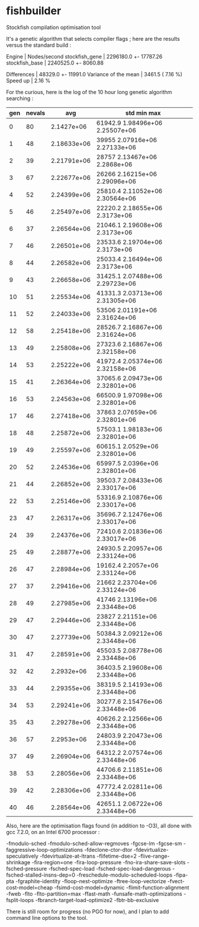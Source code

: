# fishbuilder
Stockfish compilation optimisation tool

It's a genetic algorithm that selects compiler flags ; here are the results versus the standard build :

Engine                          | Nodes/second
stockfish_gene                  | 2296180.0 +- 17787.26
stockfish_base                  | 2240525.0 +- 8060.88

Differences                     | 48329.0 +- 11991.0
Variance of the mean            | 3461.5 ( 7.16 %)
Speed up                        | 2.16 %

For the curious, here is the log of the 10 hour long genetic algorithm searching :

| gen  |   nevals | avg            | std     min             max         |
|------|----------|----------------|-------------------------------------|
| 0    |   80     | 2.1427e+06     | 61942.9 1.98496e+06     2.25507e+06 |
| 1    |   48     | 2.18633e+06    | 39955   2.07916e+06     2.27133e+06 |
| 2    |   39     | 2.21791e+06    | 28757   2.13467e+06     2.2868e+06  |
| 3    |   67     | 2.22677e+06    | 26266   2.16215e+06     2.29096e+06 |
| 4    |   52     | 2.24399e+06    | 25810.4 2.11052e+06     2.30564e+06 |
| 5    |   46     | 2.25497e+06    | 22220.2 2.18655e+06     2.3173e+06  |
| 6    |   37     | 2.26564e+06    | 21046.1 2.19608e+06     2.3173e+06  |
| 7    |   46     | 2.26501e+06    | 23533.6 2.19704e+06     2.3173e+06  |
| 8    |   44     | 2.26582e+06    | 25033.4 2.16494e+06     2.3173e+06  |
| 9    |   43     | 2.26658e+06    | 31425.1 2.07488e+06     2.29723e+06 |
| 10   |   51     | 2.25534e+06    | 41331.3 2.03713e+06     2.31305e+06 |
| 11   |   52     | 2.24033e+06    | 53506   2.01191e+06     2.31624e+06 |
| 12   |   58     | 2.25418e+06    | 28526.7 2.16867e+06     2.31624e+06 |
| 13   |   49     | 2.25808e+06    | 27323.6 2.16867e+06     2.32158e+06 |
| 14   |   53     | 2.25222e+06    | 41972.4 2.05374e+06     2.32158e+06 |
| 15   |   41     | 2.26364e+06    | 37065.6 2.09473e+06     2.32801e+06 |
| 16   |   53     | 2.24563e+06    | 66500.9 1.97098e+06     2.32801e+06 |
| 17   |   46     | 2.27418e+06    | 37863   2.07659e+06     2.32801e+06 |
| 18   |   48     | 2.25872e+06    | 57503.1 1.98183e+06     2.32801e+06 |
| 19   |   49     | 2.25597e+06    | 60615.1 2.0529e+06      2.32801e+06 |
| 20   |   52     | 2.24536e+06    | 65997.5 2.0396e+06      2.32801e+06 |
| 21   |   44     | 2.26852e+06    | 39503.7 2.08433e+06     2.33017e+06 |
| 22   |   53     | 2.25146e+06    | 53316.9 2.10876e+06     2.33017e+06 |
| 23   |   47     | 2.26317e+06    | 35696.7 2.12476e+06     2.33017e+06 |
| 24   |   39     | 2.24376e+06    | 72410.6 2.01836e+06     2.33017e+06 |
| 25   |   49     | 2.28877e+06    | 24930.5 2.20957e+06     2.33124e+06 |
| 26   |   47     | 2.28984e+06    | 19162.4 2.2057e+06      2.33124e+06 |
| 27   |   37     | 2.29416e+06    | 21662   2.23704e+06     2.33124e+06 |
| 28   |   49     | 2.27985e+06    | 41746   2.13196e+06     2.33448e+06 |
| 29   |   47     | 2.29446e+06    | 23827   2.21151e+06     2.33448e+06 |
| 30   |   47     | 2.27739e+06    | 50384.3 2.09212e+06     2.33448e+06 |
| 31   |   47     | 2.28591e+06    | 45503.5 2.08778e+06     2.33448e+06 |
| 32   |   42     | 2.2932e+06     | 36403.5 2.19608e+06     2.33448e+06 |
| 33   |   44     | 2.29355e+06    | 38319.5 2.14193e+06     2.33448e+06 |
| 34   |   53     | 2.29241e+06    | 30277.6 2.15476e+06     2.33448e+06 |
| 35   |   43     | 2.29278e+06    | 40626.2 2.12566e+06     2.33448e+06 |
| 36   |   57     | 2.2953e+06     | 24803.9 2.20473e+06     2.33448e+06 |
| 37   |   49     | 2.26904e+06    | 64312.2 2.07574e+06     2.33448e+06 |
| 38   |   53     | 2.28056e+06    | 44706.6 2.11851e+06     2.33448e+06 |
| 39   |   42     | 2.28306e+06    | 47772.4 2.02811e+06     2.33448e+06 |
| 40   |   46     | 2.28564e+06    | 42651.1 2.06722e+06     2.33448e+06 |

Also, here are the optimisation flags found (in addition to -O3), all done with gcc 7.2.0, on an Intel 6700 processor :

-fmodulo-sched -fmodulo-sched-allow-regmoves -fgcse-lm -fgcse-sm -faggressive-loop-optimizations -fdeclone-ctor-dtor -fdevirtualize-speculatively -fdevirtualize-at-ltrans -flifetime-dse=2 -flive-range-shrinkage -fira-region=one -fira-loop-pressure -fno-ira-share-save-slots -fsched-pressure -fsched-spec-load -fsched-spec-load-dangerous -fsched-stalled-insns-dep=0 -freschedule-modulo-scheduled-loops -fipa-pta -fgraphite-identity -floop-nest-optimize -ftree-loop-vectorize -fvect-cost-model=cheap -fsimd-cost-model=dynamic -flimit-function-alignment -fweb -flto -flto-partition=max -ffast-math -funsafe-math-optimizations -fsplit-loops -fbranch-target-load-optimize2 -fbtr-bb-exclusive

There is still room for progress (no PGO for now), and I plan to add command line options to the tool.
